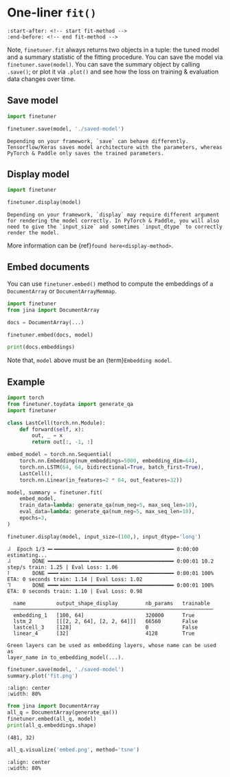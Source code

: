 # One-liner `fit()`

```{include} ../index.md
:start-after: <!-- start fit-method -->
:end-before: <!-- end fit-method -->
```

Note, `finetuner.fit` always returns two objects in a tuple: the tuned model and a summary statistic of the fitting procedure. You can save the model via `finetuner.save(model)`. You can save the summary object by calling `.save()`; or plot it via `.plot()` and see how the loss on training & evaluation data changes over time.

## Save model

```python
import finetuner

finetuner.save(model, './saved-model')
```

```{caution}
Depending on your framework, `save` can behave differently. Tensorflow/Keras saves model architecture with the parameters, whereas PyTorch & Paddle only saves the trained parameters.
```

## Display model

```python
import finetuner

finetuner.display(model)
```

```{caution}
Depending on your framework, `display` may require different argument for rendering the model correctly. In PyTorch & Paddle, you will also need to give the `input_size` and sometimes `input_dtype` to correctly render the model.
```

More information can be {ref}`found here<display-method>`.

## Embed documents

You can use `finetuner.embed()` method to compute the embeddings of a `DocumentArray` or `DocumentArrayMemmap`.

```python
import finetuner
from jina import DocumentArray

docs = DocumentArray(...)

finetuner.embed(docs, model)

print(docs.embeddings)
```

Note that, `model` above must be an {term}`Embedding model`.



## Example

```python
import torch
from finetuner.toydata import generate_qa
import finetuner

class LastCell(torch.nn.Module):
    def forward(self, x):
        out, _ = x
        return out[:, -1, :]

embed_model = torch.nn.Sequential(
    torch.nn.Embedding(num_embeddings=5000, embedding_dim=64),
    torch.nn.LSTM(64, 64, bidirectional=True, batch_first=True),
    LastCell(),
    torch.nn.Linear(in_features=2 * 64, out_features=32))

model, summary = finetuner.fit(
    embed_model,
    train_data=lambda: generate_qa(num_neg=5, max_seq_len=10),
    eval_data=lambda: generate_qa(num_neg=5, max_seq_len=10),
    epochs=3,
)

finetuner.display(model, input_size=(100,), input_dtype='long')
```

```console
⠼  Epoch 1/3 ━╸━━━━━━━━━━━━━━━━━━━━━━━━━━━━━━━━━━━━━━━ 0:00:00 estimating... 
⠼       DONE ━━━━━━━━━━━━━╸━━━━━━━━━━━━━━━━━━━━━━━━━━━ 0:00:01 10.2 step/s train: 1.25 | Eval Loss: 1.06
⠇       DONE ━━━╸━━━━━━━━━━━━━━━━━━━━━━━━━━━━━━━━━━━━━ 0:00:01 100% ETA: 0 seconds train: 1.14 | Eval Loss: 1.02
⠹       DONE ━━━╸━━━━━━━━━━━━━━━━━━━━━━━━━━━━━━━━━━━━━ 0:00:01 100% ETA: 0 seconds train: 1.10 | Eval Loss: 0.98
                                                                    
  name          output_shape_display         nb_params   trainable  
 ────────────────────────────────────────────────────────────────── 
  embedding_1   [100, 64]                    320000      True       
  lstm_2        [[[2, 2, 64], [2, 2, 64]]]   66560       False      
  lastcell_3    [128]                        0           False      
  linear_4      [32]                         4128        True       
                                                                    
Green layers can be used as embedding layers, whose name can be used as 
layer_name in to_embedding_model(...).
```

```python
finetuner.save(model, './saved-model')
summary.plot('fit.png')
```

```{figure} fit-plot.png
:align: center
:width: 80%
```

```python
from jina import DocumentArray
all_q = DocumentArray(generate_qa())
finetuner.embed(all_q, model)
print(all_q.embeddings.shape)
```

```console
(481, 32)
```

```python
all_q.visualize('embed.png', method='tsne')
```

```{figure} embed.png
:align: center
:width: 80%
```